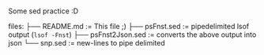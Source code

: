 ###

Some sed practice :D

files:
├── README.md        := This file ;)
├── psFnst.sed       := pipedelimited lsof output (`lsof -Fnst`)
├── psFnst2Json.sed  := converts the above output into json
└── snp.sed          := new-lines to pipe delimited

